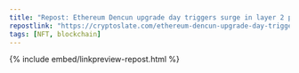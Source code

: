 ```yaml
---
title: "Repost: Ethereum Dencun upgrade day triggers surge in layer 2 protocol token value"
repostlink: "https://cryptoslate.com/ethereum-dencun-upgrade-day-triggers-surge-in-layer-2-protocol-token-value/"
tags: [NFT, blockchain]
---
```


{% include embed/linkpreview-repost.html %}
